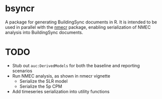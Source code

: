# bsyncr
A package for generating BuildingSync documents in R.  It is intended to be used in parallel with the [nmecr](https://github.com/kW-Labs/nmecr) package, enabling serialization of NMEC analysis into 
BuildingSync documents.

# TODO
- Stub out `auc:DerivedModels` for both the baseline and reporting scenarios
- Run NMEC analysis, as shown in nmecr vignette
  - Serialize the SLR model
  - Serialize the 5p CPM
- Add timeseries serialization into utility functions
